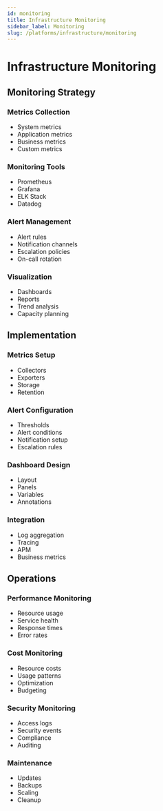 ```yaml
---
id: monitoring
title: Infrastructure Monitoring
sidebar_label: Monitoring
slug: /platforms/infrastructure/monitoring
---
```


# Infrastructure Monitoring

## Monitoring Strategy

### Metrics Collection
- System metrics
- Application metrics
- Business metrics
- Custom metrics

### Monitoring Tools
- Prometheus
- Grafana
- ELK Stack
- Datadog

### Alert Management
- Alert rules
- Notification channels
- Escalation policies
- On-call rotation

### Visualization
- Dashboards
- Reports
- Trend analysis
- Capacity planning

## Implementation

### Metrics Setup
- Collectors
- Exporters
- Storage
- Retention

### Alert Configuration
- Thresholds
- Alert conditions
- Notification setup
- Escalation rules

### Dashboard Design
- Layout
- Panels
- Variables
- Annotations

### Integration
- Log aggregation
- Tracing
- APM
- Business metrics

## Operations

### Performance Monitoring
- Resource usage
- Service health
- Response times
- Error rates

### Cost Monitoring
- Resource costs
- Usage patterns
- Optimization
- Budgeting

### Security Monitoring
- Access logs
- Security events
- Compliance
- Auditing

### Maintenance
- Updates
- Backups
- Scaling
- Cleanup 